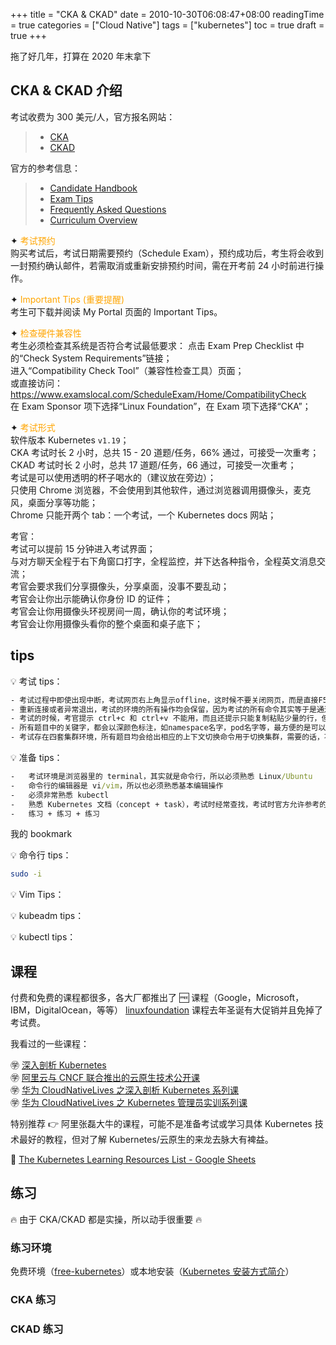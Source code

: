 +++
title = "CKA & CKAD"
date = 2010-10-30T06:08:47+08:00
readingTime = true
categories = ["Cloud Native"]
tags = ["kubernetes"]
toc = true
draft = true
+++

拖了好几年，打算在 2020 年末拿下

<!--more-->

## CKA & CKAD 介绍

考试收费为 300 美元/人，官方报名网站：

> -   [CKA](https://www.cncf.io/certification/CKA/)
> -   [CKAD](https://www.cncf.io/certification/CKAD/)

官方的参考信息：

> -   [Candidate Handbook](https://training.linuxfoundation.org/go/cka-ckad-candidate-handbook)
> -   [Exam Tips](http://training.linuxfoundation.org/go//Important-Tips-CKA-CKAD)
> -   [Frequently Asked Questions](http://training.linuxfoundation.org/go/cka-ckad-faq)
> -   [Curriculum Overview](https://github.com/cncf/curriculum)

✦ <span style="color: orange">考试预约</span>  
购买考试后，考试日期需要预约（Schedule Exam），预约成功后，考生将会收到一封预约确认邮件，若需取消或重新安排预约时间，需在开考前 24 小时前进行操作。

✦ <span style="color: orange">Important Tips (重要提醒)</span>  
考生可下载并阅读 My Portal 页面的 Important Tips。

✦ <span style="color: orange">检查硬件兼容性</span>  
考生必须检查其系统是否符合考试最低要求：
点击 Exam Prep Checklist 中的“Check System Requirements”链接；  
进入“Compatibility Check Tool”（兼容性检查工具）页面；  
或直接访问：https://www.examslocal.com/ScheduleExam/Home/CompatibilityCheck  
在 Exam Sponsor 项下选择“Linux Foundation”，在 Exam 项下选择“CKA”；

✦ <span style="color: orange">考试形式</span>  
软件版本 Kubernetes `v1.19`；  
CKA 考试时长 2 小时，总共 15 - 20 道题/任务，66% 通过，可接受一次重考；  
CKAD 考试时长 2 小时，总共 17 道题/任务，66 通过，可接受一次重考；  
考试是可以使用透明的杯子喝水的（建议放在旁边）；  
只使用 Chrome 浏览器，不会使用到其他软件，通过浏览器调用摄像头，麦克风，桌面分享等功能；  
Chrome 只能开两个 tab：一个考试，一个 Kubernetes docs 网站；

考官：  
 考试可以提前 15 分钟进入考试界面；  
 与对方聊天全程于右下角窗口打字，全程监控，并下达各种指令，全程英文消息交流；  
 考官会要求我们分享摄像头，分享桌面，没事不要乱动；  
 考官会让你出示能确认你身份 ID 的证件；  
 考官会让你用摄像头环视房间一周，确认你的考试环境；  
 考官会让你用摄像头看你的整个桌面和桌子底下；

## tips

💡 考试 tips：

```cmd
- 考试过程中即使出现中断，考试网页右上角显示offline，这时候不要关闭网页，而是直接F5刷新考试界面，等于重新连接。
- 重新连接或者异常退出，考试的环境的所有操作均会保留，因为考试的所有命令其实等于是通过Chrome浏览器远程敲在另一端的主机上的。
- 考试的时候，考官提示 ctrl+c 和 ctrl+v 不能用，而且还提示只能复制粘贴少量的行，但实测其实考试操作的网页上不能用，但是在参考的 Kubernetes.io 中完全可以用，而且可以整段的复制，同时还可以使用鼠标右键复制。
- 所有题目中的关键字，都会以深颜色标注，如namespace名字，pod名字等，最方便的是可以直接鼠标左键点击就是复制。
- 考试存在四套集群环境，所有题目均会给出相应的上下文切换命令用于切换集群，需要的话，不要忘记切换，个别题目需要切换集群和ssh至其他集群，一定要先切换集群然后ssh，而不能先ssh再切换集群。
```

💡 准备 tips：

```cmd
-   考试环境是浏览器里的 terminal，其实就是命令行，所以必须熟悉 Linux/Ubuntu
-   命令行的编辑器是 vi/vim，所以也必须熟悉基本编辑操作
-   必须非常熟悉 kubectl
-   熟悉 Kubernetes 文档（concept + task），考试时经常查找，考试时官方允许参考的网页只有三个：https://kubernetes.io/docs/ 及其子域、https://github.com/kubernetes/ 及其子域或 https://kubernetes.io/blog/
-   练习 + 练习 + 练习
```

我的 bookmark

💡 命令行 tips：

```bash
sudo -i

```

💡 Vim Tips：

💡 kubeadm tips：

💡 kubectl tips：

## 课程

付费和免费的课程都很多，各大厂都推出了 🆓 课程（Google，Microsoft，IBM，DigitalOcean，等等） [linuxfoundation](https://training.linuxfoundation.org/) 课程去年圣诞有大促销并且免掉了考试费。

我看过的一些课程：

㊫ [深入剖析 Kubernetes](https://time.geekbang.org/column/intro/116)  
㊫ [阿里云与 CNCF 联合推出的云原生技术公开课](https://edu.aliyun.com/roadmap/cloudnative)  
㊫ [华为 CloudNativeLives 之深入剖析 Kubernetes 系列课](https://bbs.huaweicloud.com/forum/thread-17415-1-1.html)  
㊫ [华为 CloudNativeLives 之 Kubernetes 管理员实训系列课](https://bbs.huaweicloud.com/forum/thread-17416-1-1.html)

特别推荐 👉 阿里张磊大牛的课程，可能不是准备考试或学习具体 Kubernetes 技术最好的教程，但对了解 Kubernetes/云原生的来龙去脉大有裨益。

📌 [The Kubernetes Learning Resources List - Google Sheets](https://goo.gl/Rywkpd)

## 练习

🔥 由于 CKA/CKAD 都是实操，所以动手很重要 🔥

### 练习环境

免费环境（[free-kubernetes](https://github.com/learnk8s/free-kubernetes/)）或本地安装（[Kubernetes 安装方式简介](/posts/k8s-install/)）

### CKA 练习

### CKAD 练习
